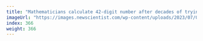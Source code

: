 ```yaml
---
title: "Mathematicians calculate 42-digit number after decades of trying"
imageUrl: "https://images.newscientist.com/wp-content/uploads/2023/07/03160510/SEI_162671292.jpg?width=788"
index: 366
weight: 366
---
```

